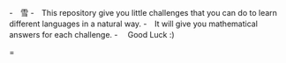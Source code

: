 -　雪
-　This repository give you little challenges that you can do to learn different languages in a natural way.
-　It will give you mathematical answers for each challenge.
-　
  Good Luck :)

=
